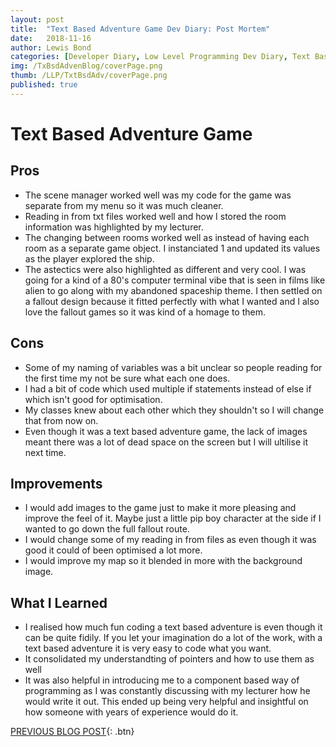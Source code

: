 ```yaml
---
layout: post
title:  "Text Based Adventure Game Dev Diary: Post Mortem"
date:   2018-11-16
author: Lewis Bond
categories: [Developer Diary, Low Level Programming Dev Diary, Text Based Adventure Dev Diary, Post Mortem]
img: /TxBsdAdvenBlog/coverPage.png
thumb: /LLP/TxtBsdAdv/coverPage.png
published: true
---
```


<!--more-->
# Text Based Adventure Game

## Pros
<ul>
<li>The scene manager worked well was my code for the game was separate from my menu so it was much cleaner.</li>
<li>Reading in from txt files worked well and how I stored the room information was highlighted by my lecturer.</li>
<li>The changing between rooms worked well as instead of having each room as a separate game object. I instanciated 1 and updated its values as the player explored the ship.</li>
<li>The astectics were also highlighted as different and very cool. I was going for a kind of a 80's computer terminal vibe that is seen in films like alien to go along with my abandoned spaceship theme. I then settled on a fallout design because it fitted perfectly with what I wanted and I also love the fallout games so it was kind of a homage to them.</li>
</ul>

## Cons
<ul>
<li>Some of my naming of variables was a bit unclear so people reading for the first time my not be sure what each one does.</li>
<li>I had a bit of code which used multiple if statements instead of else if which isn't good for optimisation.</li>
<li>My classes knew about each other which they shouldn't so I will change that from now on.</li>
<li>Even though it was a text based adventure game, the lack of images meant there was a lot of dead space on the screen but I will ultilise it next time.</li>
</ul>

## Improvements
<ul>
<li>I would add images to the game just to make it more pleasing and improve the feel of it. Maybe just a little pip boy character at the side if I wanted to go down the full fallout route.</li>
<li>I would change some of my reading in from files as even though it was good it could of been optimised a lot more.</li>
<li>I would improve my map so it blended in more with the background image.</li>
</ul>

## What I Learned
<ul>
<li>I realised how much fun coding a text based adventure is even though it can be quite fidily. If you let your imagination do a lot of the work, with a text based adventure it is very easy to code what you want.</li>
<li>It consolidated my understandting of pointers and how to use them as well</li>
<li>It was also helpful in introducing me to a component based way of programming as I was constantly discussing with my lecturer how he would write it out. This ended up being very helpful and insightful on how someone with years of experience would do it.</li>
</ul>

[PREVIOUS BLOG POST](https://lbondi7.github.io/developer%20diary/low%20level%20programming%20dev%20diary/text%20based%20adventure%20dev%20diary/llp-dd-TBAG-5){: .btn}
